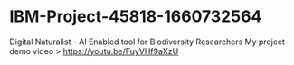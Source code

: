 # IBM-Project-45818-1660732564
Digital Naturalist - AI Enabled tool for Biodiversity Researchers
My project demo video > https://youtu.be/FuyVHf9aXzU
